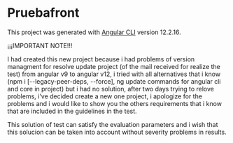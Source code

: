 # Pruebafront

This project was generated with [Angular CLI](https://github.com/angular/angular-cli) version 12.2.16.

¡¡¡IMPORTANT NOTE!!!

I had created this new project because i had problems of version managment for resolve update project (of the mail received for realize the test) from angular v9 to angular v12, i tried with all alternatives that i know (npm i [--legacy-peer-deps, --force], ng update commands for angular cli and core in project) but i had no solution, after two days trying to relove problems, i've decided create a new one project, i apologize for the problems and i would like to show you the others requirements that i know that are included in the guidelines in the test.

This solution of test can satisfy the evaluation parameters and i wish that this solucion can be taken into account without severity problems in results.
